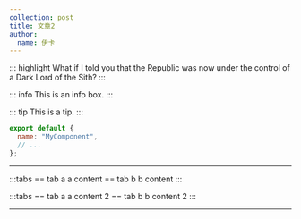 ```yaml
---
collection: post
title: 文章2
author:
  name: 伊卡
---
```


::: highlight
What if I told you that the Republic was now under the control of a Dark Lord of the Sith?
:::

::: info
This is an info box.
:::

::: tip
This is a tip.
:::

```js
export default {
  name: "MyComponent",
  // ...
};
```

---

:::tabs
== tab a
a content
== tab b
b content
:::

:::tabs
== tab a
a content 2
== tab b
b content 2
:::

---

